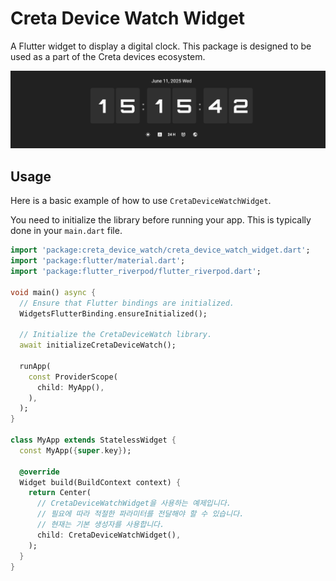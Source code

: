 # Creta Device Watch Widget

A Flutter widget to display a digital clock. This package is designed to be used as a part of the Creta devices ecosystem.

![example](assets/images/digital_clock.png)

## Usage

Here is a basic example of how to use `CretaDeviceWatchWidget`.

You need to initialize the library before running your app. This is typically done in your `main.dart` file.

```dart
import 'package:creta_device_watch/creta_device_watch_widget.dart';
import 'package:flutter/material.dart';
import 'package:flutter_riverpod/flutter_riverpod.dart';

void main() async {
  // Ensure that Flutter bindings are initialized.
  WidgetsFlutterBinding.ensureInitialized();

  // Initialize the CretaDeviceWatch library.
  await initializeCretaDeviceWatch();

  runApp(
    const ProviderScope(
      child: MyApp(),
    ),
  );
}

class MyApp extends StatelessWidget {
  const MyApp({super.key});

  @override
  Widget build(BuildContext context) {
    return Center(
      // CretaDeviceWatchWidget을 사용하는 예제입니다.
      // 필요에 따라 적절한 파라미터를 전달해야 할 수 있습니다.
      // 현재는 기본 생성자를 사용합니다.
      child: CretaDeviceWatchWidget(),
    );
  }
}
```
